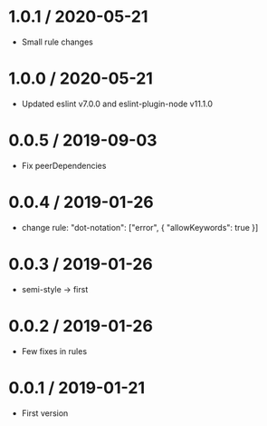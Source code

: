 1.0.1 / 2020-05-21
===================

  * Small rule changes
  
1.0.0 / 2020-05-21
===================

  * Updated eslint v7.0.0 and eslint-plugin-node v11.1.0
  
0.0.5 / 2019-09-03
===================

  * Fix peerDependencies
  
0.0.4 / 2019-01-26
===================

  * change rule: "dot-notation": ["error", { "allowKeywords": true }]
  
0.0.3 / 2019-01-26
===================

  * semi-style -> first
  
0.0.2 / 2019-01-26
===================

  * Few fixes in rules
  
0.0.1 / 2019-01-21
===================

  * First version